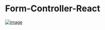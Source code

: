 # Form-Controller-React
<a href="https://imgbb.com/"><img src="https://i.ibb.co/g300pv1/image.png" alt="image" border="0"></a>
